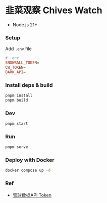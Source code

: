 # 韭菜观察 Chives Watch

- Node.js 21+

### Setup

Add `.env` file

```ini
# .env
SNOWBALL_TOKEN=
CW_TOKEN=
BARK_API=
```

### Install deps & build

```sh
pnpm install
pnpm build
```

### Dev

```sh
pnpm start
```

### Run

```sh
pnpm serve
```

### Deploy with Docker

```sh
docker compose up -d
```

### Ref

- [雪球数据API Token](https://blog.crackcreed.com/diy-xue-qiu-app-shu-ju-api/)
